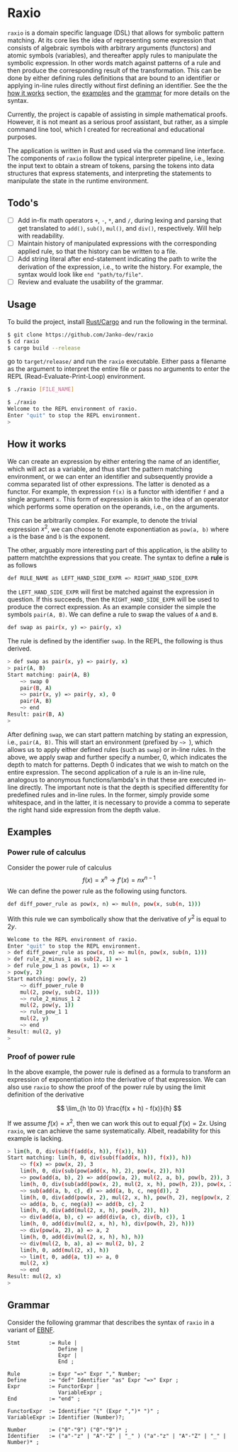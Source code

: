 # Raxio

`raxio` is a domain specific language (DSL) that allows for symbolic pattern matching. At its core lies the idea of representing some expression that consists of algebraic symbols with arbitrary arguments (functors) and atomic symbols (variables), and thereafter apply rules to manipulate the symbolic expression. In other words match against patterns of a rule and then produce the corresponding result of the transformation. This can be done by either defining rules definitions that are bound to an identifier or applying in-line rules directly without first defining an identifier. See the the [how it works](#how-it-works) section, the [examples](#examples) and the [grammar](#grammar) for more details on the syntax.

Currently, the project is capable of assisting in simple mathematical proofs. However, it is not meant as a serious proof assistant, but rather, as a simple command line tool, which I created for recreational and educational purposes.

The application is written in Rust and used via the command line interface. The components of `raxio` follow the typical interpreter pipeline, i.e., lexing the input text to obtain a stream of tokens, parsing the tokens into data structures that express statements, and interpreting the statements to manipulate the state in the runtime environment.

## Todo's
- [ ] Add in-fix math operators `+`, `-`, `*`, and `/`, during lexing and parsing that get translated to `add()`, `sub()`, `mul()`, and `div()`, respectively. Will help with readability. 
- [ ] Maintain history of manipulated expressions with the corresponding applied rule, so that the history can be written to a file. 
- [ ] Add string literal after end-statement indicating the path to write the derivation of the expression, i.e., to write the history. For example, the syntax would look like `end "path/to/file"`. 
- [ ] Review and evaluate the usability of the grammar.

## Usage
To build the project, install [Rust/Cargo](https://www.rust-lang.org/tools/install) and run the following in the terminal. 

```bash
$ git clone https://github.com/Janko-dev/raxio
$ cd raxio
$ cargo build --release 
``` 
go to `target/release/` and run the `raxio` executable. Either pass a filename as the argument to interpret the entire file or pass no arguments to enter the REPL (Read-Evaluate-Print-Loop) environment. 
```bash
$ ./raxio [FILE_NAME] 
```
```bash
$ ./raxio
Welcome to the REPL environment of raxio.
Enter "quit" to stop the REPL environment.
>
```

## How it works

We can create an expression by either entering the name of an identifier, which will act as a variable, and thus start the pattern matching environment, or we can enter an identifier and subsequently provide a comma separated list of other expressions. The latter is denoted as a functor. For example, th expression `f(x)` is a functor with identifier `f` and a single argument `x`. This form of expression is akin to the idea of an operator which performs some operation on the operands, i.e., on the arguments. 

This can be arbitrarily complex. For example, to denote the trivial expression $x^2$, we can choose to denote exponentiation as `pow(a, b)` where `a` is the base and `b` is the exponent. 

The other, arguably more interesting part of this application, is the ability to pattern matchthe expressions that you create. The syntax to define a **rule** is as follows
```bash
def RULE_NAME as LEFT_HAND_SIDE_EXPR => RIGHT_HAND_SIDE_EXPR
```
the `LEFT_HAND_SIDE_EXPR` will first be matched against the expression in question. If this succeeds, then the `RIGHT_HAND_SIDE_EXPR` will be used to produce the correct expression. As an example consider the simple the symbols `pair(A, B)`. We can define a rule to swap the values of `A` and `B`.
```bash
def swap as pair(x, y) => pair(y, x) 
```
The rule is defined by the identifier `swap`. In the REPL, the following is thus derived. 
```bash
> def swap as pair(x, y) => pair(y, x)
> pair(A, B) 
Start matching: pair(A, B)
    ~> swap 0
    pair(B, A)
    ~> pair(x, y) => pair(y, x), 0
    pair(A, B)
    ~> end
Result: pair(B, A)
>
```

After defining `swap`, we can start pattern matching by stating an expression, i.e., `pair(A, B)`. This will start an environment (prefixed by `~> `), which allows us to apply either defined rules (such as `swap`) or in-line rules. In the above, we apply swap and further specify a number, 0, which indicates the depth to match for patterns. Depth 0 indicates that we wish to match on the entire expression. The second application of a rule is an in-line rule, analogous to anonymous functions/lambda's in that these are executed in-line directly. The important note is that the depth is specified differentlty for predefined rules and in-line rules. In the former, simply provide some whitespace, and in the latter, it is necessary to provide a comma to seperate the right hand side expression from the depth value.

## Examples

### Power rule of calculus

Consider the power rule of calculus 
$$f(x) = x^n \rightarrow f'(x) = nx^{n-1}$$
We can define the power rule as the following using functors.
```bash
def diff_power_rule as pow(x, n) => mul(n, pow(x, sub(n, 1)))
```
With this rule we can symbolically show that the derivative of $y^2$ is equal to $2y$.
```bash
Welcome to the REPL environment of raxio.
Enter "quit" to stop the REPL environment.
> def diff_power_rule as pow(x, n) => mul(n, pow(x, sub(n, 1)))
> def rule_2_minus_1 as sub(2, 1) => 1
> def rule_pow_1 as pow(x, 1) => x
> pow(y, 2)
Start matching: pow(y, 2)
    ~> diff_power_rule 0
    mul(2, pow(y, sub(2, 1)))
    ~> rule_2_minus_1 2
    mul(2, pow(y, 1))
    ~> rule_pow_1 1
    mul(2, y)
    ~> end
Result: mul(2, y)
>
```

### Proof of power rule

In the above example, the power rule is defined as a formula to transform an expression of exponentiation into the derivative of that expression. We can also use `raxio` to show the proof of the power rule by using the limit definition of the derivative

$$
    \lim_{h \to 0} \frac{f(x + h) - f(x)}{h}
$$

If we assume $f(x) = x^2$, then we can work this out to equal $f'(x) = 2x$. Using `raxio`, we can achieve the same systematically. Albeit, readability for this example is lacking.  

```bash
> lim(h, 0, div(sub(f(add(x, h)), f(x)), h))
Start matching: lim(h, 0, div(sub(f(add(x, h)), f(x)), h))
    ~> f(x) => pow(x, 2), 3
    lim(h, 0, div(sub(pow(add(x, h), 2), pow(x, 2)), h))
    ~> pow(add(a, b), 2) => add(pow(a, 2), mul(2, a, b), pow(b, 2)), 3 
    lim(h, 0, div(sub(add(pow(x, 2), mul(2, x, h), pow(h, 2)), pow(x, 2)), h))
    ~> sub(add(a, b, c), d) => add(a, b, c, neg(d)), 2
    lim(h, 0, div(add(pow(x, 2), mul(2, x, h), pow(h, 2), neg(pow(x, 2))), h))
    ~> add(a, b, c, neg(a)) => add(b, c), 2
    lim(h, 0, div(add(mul(2, x, h), pow(h, 2)), h))
    ~> div(add(a, b), c) => add(div(a, c), div(b, c)), 1
    lim(h, 0, add(div(mul(2, x, h), h), div(pow(h, 2), h)))
    ~> div(pow(a, 2), a) => a, 2
    lim(h, 0, add(div(mul(2, x, h), h), h))
    ~> div(mul(2, b, a), a) => mul(2, b), 2
    lim(h, 0, add(mul(2, x), h))
    ~> lim(t, 0, add(a, t)) => a, 0
    mul(2, x)
    ~> end
Result: mul(2, x)
>
```

## Grammar
Consider the following grammar that describes the syntax of `raxio` in a variant of [EBNF](https://en.wikipedia.org/wiki/Extended_Backus%E2%80%93Naur_form).

```ebnf
Stmt         := Rule | 
                Define | 
                Expr |
                End ; 

Rule         := Expr "=>" Expr "," Number;
Define       := "def" Identifier "as" Expr "=>" Expr ;
Expr         := FunctorExpr | 
                VariableExpr ;
End          := "end" ;  

FunctorExpr  := Identifier "(" (Expr ",")* ")" ;
VariableExpr := Identifier (Number)?;

Number       := ("0"-"9") ("0"-"9")* ;
Identifier   := ("a"-"z" | "A"-"Z" | "_" ) ("a"-"z" | "A"-"Z" | "_" | Number)* ;
```
